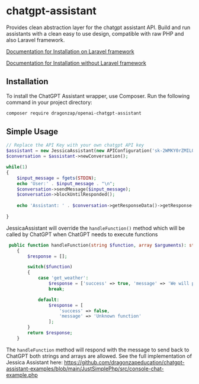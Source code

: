 # chatgpt-assistant
Provides clean abstraction layer for the chatgpt assistant API. Build and run assistants with a clean easy to use design, compatible with raw PHP and also Laravel framework.

[Documentation for Installation on Laravel framework](https://github.com/dragonzapeducation/chatgpt-assistant-examples/tree/main/laravel9-app)

[Documentation for Installation without Laravel framework](https://github.com/dragonzapeducation/chatgpt-assistant-examples/tree/main/JustSimplePhp)

## Installation

To install the ChatGPT Assistant wrapper, use Composer. Run the following command in your project directory:

```bash
composer require dragonzap/openai-chatgpt-assistant
```

## Simple Usage

```php
// Replace the API Key with your own chatgpt API key
$assistant = new JessicaAssistant(new APIConfiguration('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'));
$conversation = $assistant->newConversation();

while(1)
{
    $input_message = fgets(STDIN);
    echo 'User:' . $input_message . "\n";
    $conversation->sendMessage($input_message);
    $conversation->blockUntilResponded();
    
    echo 'Assistant: ' . $conversation->getResponseData()->getResponse() . "\n";
    
}
```

JessicaAssistant will override the `handleFunction()` method which will be called by ChatGPT when ChatGPT needs to execute functions
```php
 public function handleFunction(string $function, array $arguments): string|array
    {
        $response = [];

        switch($function)
        {
            case 'get_weather':
                $response = ['success' => true, 'message' => 'We will pretend its a sunny day where ever you live'];
                break;

            default:
                $response = [
                    'success' => false,
                    'message' => 'Unknown function'
                ];
        }
        return $response;
    }

```
The `handleFunction` method will respond with the message to send back to ChatGPT both strings and arrays are allowed.
See the full implementation of Jessica Assistant here: https://github.com/dragonzapeducation/chatgpt-assistant-examples/blob/main/JustSimplePhp/src/console-chat-example.php

